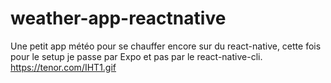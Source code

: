 # weather-app-reactnative  
Une petit app météo pour se chauffer encore sur du react-native, cette fois pour le setup je passe par Expo et pas par le react-native-cli.
https://tenor.com/IHT1.gif
